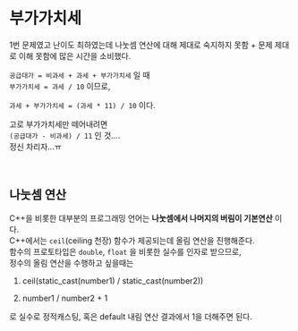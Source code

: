 # 부가가치세

1번 문제였고 난이도 최하였는데 나눗셈 연산에 대해 제대로 숙지하지 못함 + 문제 제대로 이해 못함에 많은 시간을 소비했다.

`공급대가 = 비과세 + 과세 + 부가가치세` 일 때  
`부가가치세 = 과세 / 10` 이므로,

`과세 + 부가가치세 = (과세 * 11) / 10` 이다.

고로 부가가치세만 떼어내려면  
`(공급대가 - 비과세) / 11` 인 것....  
정신 차리자...ㅠ

<br/>   
   
## 나눗셈 연산   
   
C++을 비롯한 대부분의 프로그래밍 언어는 **나눗셈에서 나머지의 버림이 기본연산** 이다.   
C++에서는 `ceil`(ceiling 천장) 함수가 제공되는데 올림 연산을 진행해준다.   
함수의 프로토타입은 `double`, `float` 을 비롯한 실수를 인자로 받으므로,   
정수의 올림 연산을 수행하고 싶을때는   
   
1. ceil(static_cast<float>(number1) / static_cast<float>(number2))   
   
2. number1 / number2 + 1   
   
로 실수로 정적캐스팅, 혹은 default 내림 연산 결과에서 1을 더해주면 된다.
